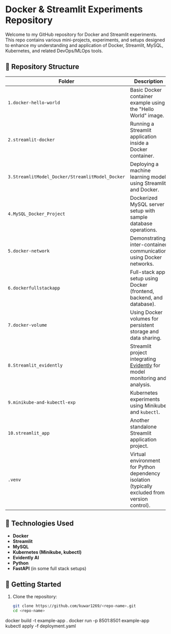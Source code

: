 # Docker & Streamlit Experiments Repository

Welcome to my GitHub repository for Docker and Streamlit experiments. This repo contains various mini-projects, experiments, and setups designed to enhance my understanding and application of Docker, Streamlit, MySQL, Kubernetes, and related DevOps/MLOps tools.

## 📁 Repository Structure

| Folder | Description |
|--------|-------------|
| `1.docker-hello-world` | Basic Docker container example using the "Hello World" image. |
| `2.streamlit-docker` | Running a Streamlit application inside a Docker container. |
| `3.StreamlitModel_Docker/StreamlitModel_Docker` | Deploying a machine learning model using Streamlit and Docker. |
| `4.MySQL_Docker_Project` | Dockerized MySQL server setup with sample database operations. |
| `5.docker-network` | Demonstrating inter-container communication using Docker networks. |
| `6.dockerfullstackapp` | Full-stack app setup using Docker (frontend, backend, and database). |
| `7.docker-volume` | Using Docker volumes for persistent storage and data sharing. |
| `8.Streamlit_evidently` | Streamlit project integrating [Evidently](https://evidentlyai.com/) for model monitoring and analysis. |
| `9.minikube-and-kubectl-exp` | Kubernetes experiments using Minikube and `kubectl`. |
| `10.streamlit_app` | Another standalone Streamlit application project. |
| `.venv` | Virtual environment for Python dependency isolation (typically excluded from version control). |

## 🔧 Technologies Used

- **Docker**
- **Streamlit**
- **MySQL**
- **Kubernetes (Minikube, kubectl)**
- **Evidently AI**
- **Python**
- **FastAPI** (in some full stack setups)

## 🚀 Getting Started

1. Clone the repository:
   ```bash
   git clone https://github.com/kuwar1269/<repo-name>.git
   cd <repo-name>  
docker build -t example-app .
docker run -p 8501:8501 example-app
kubectl apply -f deployment.yaml
